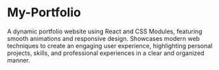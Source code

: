 # My-Portfolio
A dynamic portfolio website using React and CSS Modules, featuring smooth animations and responsive design. Showcases modern web techniques to create an engaging user experience, highlighting personal projects, skills, and professional experiences in a clear and organized manner.
